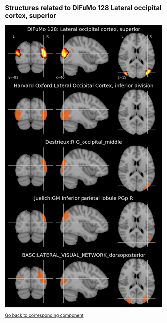 


## Structures related to DiFuMo 128 Lateral occipital cortex, superior

![13](13.jpg "Structures related to DiFuMo 128 Lateral occipital cortex, superior")

[Go back to corresponding component](https://parietal-inria.github.io/DiFuMo/128/html/13.html)
